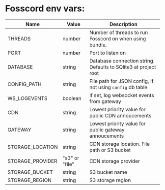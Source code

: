 # Fosscord env vars:

| Name             | Value          | Description                                                     |
| ---------------- | -------------- | --------------------------------------------------------------- |
| THREADS          | number         | Number of threads to run Fosscord on when using bundle.         |
| PORT             | number         | Port to listen on                                               |
| DATABASE         | string         | Database connection string. Defaults to SQlite3 at project root |
| CONFIG_PATH      | string         | File path for JSON config, if not using `config` db table       |
| WS_LOGEVENTS     | boolean        | If set, log websocket events from gateway                       |
| CDN              | string         | Lowest priority value for public CDN annoucements               |
| GATEWAY          | string         | Lowest priority value for public gateway annoucements           |
| STORAGE_LOCATION | string         | CDN storage location. File path or S3 bucket           |
| STORAGE_PROVIDER | "s3" or "file" | CDN storage provider                                            |
| STORAGE_BUCKET   | string         | S3 bucket name                                                  |
| STORAGE_REGION   | string         | S3 storage region                                               |
